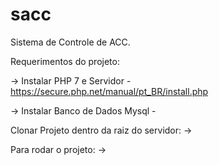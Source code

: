# sacc
Sistema de Controle de ACC.

Requerimentos do projeto:

-> Instalar PHP 7  e Servidor - https://secure.php.net/manual/pt_BR/install.php

-> Instalar Banco de Dados Mysql - 

Clonar Projeto dentro da raiz do servidor: 
-> 

Para rodar o projeto:
-> 
